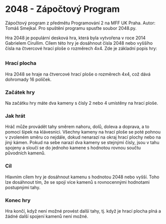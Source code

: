 # 2048 - Zápočtový Program
Zápočtový program z předmětu Programování 2 na MFF UK Praha. Autor: Tomáš Smejkal. Pro spuštění programu spusťte soubor 2048.py.


Hra 2048 je populární desková hra, která byla vytvořena v roce 2014 Gabrielem Cirullim. Cílem této hry je dosáhnout čísla 2048 nebo vyššího čísla na čtvercové hrací ploše o rozměrech 4x4. Zde je základní popis hry:
##
### Hrací plocha
Hra 2048 se hraje na čtvercové hrací ploše o rozměrech 4x4, což dává dohromady 16 políček.

### Začátek hry 
Na začátku hry máte dva kameny s čísly 2 nebo 4 umístěny na hrací ploše.

### Jak hrát
Hráč může provádět tahy směrem nahoru, dolů, doleva a doprava, a to pomocí šipek na klávesnici. Všechny kameny na hrací ploše se poté pohnou v zvoleném směru co nejdále, dokud nenarazí na okraj hrací plochy nebo na jiný kámen. Pokud na sebe narazí dva kameny se stejnými čísly, jsou v tahu spojeny a sloučí se do jednoho kamene s hodnotou rovnou součtu původních kamenů.

### Cíl
Hlavním cílem hry je dosáhnout kamenu s hodnotou 2048 nebo vyšší. Toho lze dosáhnout tím, že se spojí více kamenů s rovnocennými hodnotami postupnými tahy.

### Konec hry
Hra končí, když není možné provést další tahy, tj. když je hrací plocha plná a žádné další spojení kamenů není možné.